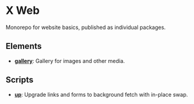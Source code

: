 # X Web

Monorepo for website basics, published as individual packages.

## Elements

- [**gallery**](gallery): Gallery for images and other media.

## Scripts

- [**up**](up): Upgrade links and forms to background fetch with in-place swap.
